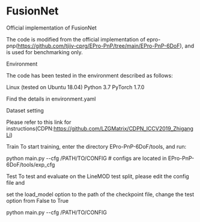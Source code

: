 # FusionNet
Official implementation of FusionNet

The code is modified from the official implementation of epro-pnp(https://github.com/tjiiv-cprg/EPro-PnP/tree/main/EPro-PnP-6DoF), and is used for benchmarking only.

Environment

The code has been tested in the environment described as follows:

Linux (tested on Ubuntu 18.04)
Python 3.7
PyTorch 1.7.0

Find the details in environment.yaml

Dataset setting

Please refer to this link for instructions(CDPN:https://github.com/LZGMatrix/CDPN_ICCV2019_ZhigangLi)

Train
To start training, enter the directory EPro-PnP-6DoF/tools, and run:

python main.py --cfg /PATH/TO/CONFIG  # configs are located in EPro-PnP-6DoF/tools/exp_cfg

Test
To test and evaluate on the LineMOD test split, please edit the config file and

set the load_model option to the path of the checkpoint file,
change the test option from False to True

python main.py --cfg /PATH/TO/CONFIG
